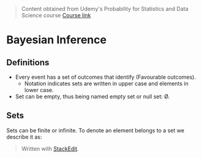 > Content obtained from Udemy's Probability for Statistics and Data Science course [Course link](https://telusinternational.udemy.com/course/probability-for-statistics-and-data-science)

# Bayesian Inference

## Definitions
- Every event has a set of outcomes that identify (Favourable outcomes).
	- Notation indicates sets are written in upper case and elements in lower case.
- Set can be empty, thus being named empty set or null set: Ø.

## Sets

Sets can be finite or infinite. To denote an element belongs to a set we describe it as: 
$$$$


> Written with [StackEdit](https://stackedit.io/).
<!--stackedit_data:
eyJoaXN0b3J5IjpbLTg5NDM5ODQ0MiwxOTcxNTUxMDg3XX0=
-->
